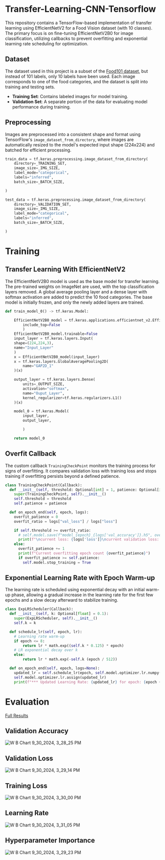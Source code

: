 # Transfer-Learning-CNN-Tensorflow

This repository contains a TensorFlow-based implementation of transfer learning using EfficientNetV2 for a Food Vision dataset (with 10 classes). The primary focus is on fine-tuning EfficientNetV2B0 for image classification, utilizing callbacks to prevent overfitting and exponential learning rate scheduling for optimization.

## Dataset
The dataset used in this project is a subset of the [Food101 dataset](https://data.vision.ee.ethz.ch/cvl/datasets_extra/food-101/), but instead of 101 labels, only 10 labels have been used. Each image corresponds to one of the food categories, and the dataset is split into training and testing sets.

- **Training Set**: Contains labeled images for model training.
- **Validation Set**: A separate portion of the data for evaluating model performance during training.


## Preprocessing
Images are preprocessed into a consistent shape and format using TensorFlow's `image_dataset_from_directory`, where images are automatically resized to the model's expected input shape (224x224) and batched for efficient processing.


```Python
train_data = tf.keras.preprocessing.image_dataset_from_directory(
    directory=_TRAINING_SET,
    image_size=_IMG_SIZE,
    label_mode="categorical",
    labels="inferred",
    batch_size=_BATCH_SIZE,

)

test_data = tf.keras.preprocessing.image_dataset_from_directory(
    directory=_VALIDATION_SET,
    image_size=_IMG_SIZE,
    label_mode="categorical",
    labels="inferred",
    batch_size=_BATCH_SIZE,

)
```

# Training

## Transfer Learning With EfficientNetV2
The EfficientNetV2B0 model is used as the base model for transfer learning. The pre-trained weights on ImageNet are used, with the top classification layers removed. A global average pooling layer and a dense layer with softmax activation are added to predict the 10 food categories. The base model is initially frozen, and only the newly added layers are trained.

```Python
def train_model_0() -> tf.keras.Model:

    EfficientNetV2B0_model = tf.keras.applications.efficientnet_v2.EfficientNetV2B0(
        include_top=False
        )
    EfficientNetV2B0_model.trainable=False
    input_layer = tf.keras.layers.Input(
    shape=(224,224,3),
    name="Input_Layer"
    )
    x = EfficientNetV2B0_model(input_layer)
    x = tf.keras.layers.GlobalAveragePooling2D(
        name="GAP2D_1"
    )(x)

    output_layer = tf.keras.layers.Dense(
        units=_OUTPUT_SIZE,
        activation="softmax",
        name="Ouput_Layer",
        kernel_regularizer=tf.keras.regularizers.L1()
    )(x)

    model_0 = tf.keras.Model(
        input_layer,
        output_layer,

        )

    return model_0
```

## Overfit Callback
The custom callback `TrainingCheckPoint` monitors the training process for signs of overfitting. It compares validation loss with training loss and stops training if overfitting persists beyond a defined patience.

```Python
class TrainingCheckPoint(Callback):
  def __init__(self, threshold: Optional[int] = 1, patience: Optional[int] = 5):
    super(TrainingCheckPoint, self).__init__()
    self.threshold = threshold
    self.patience = patience

  def on_epoch_end(self, epoch, logs):
    overfit_patience = 0
    overfit_ratio = logs["val_loss"] / logs["loss"]

    if self.threshold >= overfit_ratio:
      # self.model.save(f"model_{epoch}_{logs['val_accuracy']}.h5", overwrite=False)
      print(f"\ncurrent loss: {logs['loss']}\ncurrent validation loss: {logs['val_loss']}\n Epoch {epoch} was saved with {logs['val_accuracy']} accuracy")
    else:
      overfit_patience += 1
      print(f"Current overfitting epoch count {overfit_patience}")
      if overfit_patience >= self.patience:
        self.model.stop_training = True

```

## Exponential Learning Rate with Epoch Warm-up
The learning rate is scheduled using exponential decay with an initial warm-up phase, allowing a gradual increase in the learning rate for the first few epochs and a slow decay afterward to stabilize training.

```Python
class ExpLRScheduler(Callback):
  def __init__(self, k: Optional[float] = 0.1):
    super(ExpLRScheduler, self).__init__()
    self.k = k

  def schedule_lr(self, epoch, lr):
    # Learning rate warm-up
    if epoch <= 8:
        return lr * math.exp((self.k * 0.125) * epoch)
    # LR exponential decay over k
    else:
        return lr * math.exp(-self.k (epoch / 512))

  def on_epoch_end(self, epoch, logs=None):
    updated_lr = self.schedule_lr(epoch, self.model.optimizer.lr.numpy())
    self.model.optimizer.lr.assign(updated_lr)
    print(f"*** Updated Learning Rate: {updated_lr} for epoch: {epoch + 1}")
```

# Evaluation
[Full Results](https://wandb.ai/alone-wolf/FV%20101%20%7C%20Fine-Tuning%20~%20EfficientNetV2B0_model_0/reports/EfficientNetV2-Transfer-Learning-With-Food-Vision-Dataset-10---Vmlldzo5NTUxOTc5?accessToken=vfv8b3e6x0480airn15748j0bwxzarnd3afemgm1jg10rbnkz03iuwehl22ja1yt)
## Validation Accuracy
![W B Chart 9_30_2024, 3_28_25 PM](https://github.com/user-attachments/assets/5e561655-aa37-4514-8298-5a4c568a9697)

## Validation Loss
![W B Chart 9_30_2024, 3_29_14 PM](https://github.com/user-attachments/assets/2a2d6436-e26a-4818-8e98-62168f64eff5)

## Training Loss
![W B Chart 9_30_2024, 3_30_00 PM](https://github.com/user-attachments/assets/1c7375fb-4ff4-4ff9-8de1-a6af2a29bdc9)

## Learning Rate
![W B Chart 9_30_2024, 3_31_05 PM](https://github.com/user-attachments/assets/4a2ca735-669c-4385-b7a6-53f94f815cb3)

## Hyperparameter Importance
![W B Chart 9_30_2024, 3_29_23 PM](https://github.com/user-attachments/assets/f158f102-dab2-4ac8-9194-c2370bb85e31)

